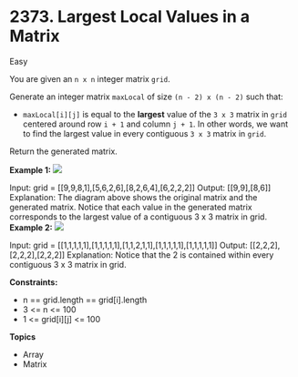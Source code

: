 # 2373. Largest Local Values in a Matrix

Easy

You are given an `n x n` integer matrix `grid`.

Generate an integer matrix `maxLocal` of size `(n - 2) x (n - 2)` such that:

- `maxLocal[i][j]` is equal to the **largest** value of the `3 x 3` matrix in `grid` centered around row `i + 1` and column `j + 1`.
In other words, we want to find the largest value in every contiguous `3 x 3` matrix in `grid`.

Return the generated matrix.

 

**Example 1:**
![](https://assets.leetcode.com/uploads/2022/06/21/ex1.png)

Input: grid = [[9,9,8,1],[5,6,2,6],[8,2,6,4],[6,2,2,2]]
Output: [[9,9],[8,6]]
Explanation: The diagram above shows the original matrix and the generated matrix.
Notice that each value in the generated matrix corresponds to the largest value of a contiguous 3 x 3 matrix in grid.
**Example 2:**
![](https://assets.leetcode.com/uploads/2022/07/02/ex2new2.png)

Input: grid = [[1,1,1,1,1],[1,1,1,1,1],[1,1,2,1,1],[1,1,1,1,1],[1,1,1,1,1]]
Output: [[2,2,2],[2,2,2],[2,2,2]]
Explanation: Notice that the 2 is contained within every contiguous 3 x 3 matrix in grid.
 

**Constraints:**

- n == grid.length == grid[i].length
- 3 <= n <= 100
- 1 <= grid[i][j] <= 100


**Topics**
- Array
- Matrix